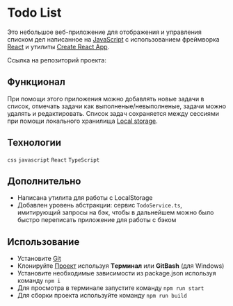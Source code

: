 # Todo List

Это небольшое веб-приложение для отображения и управления списком дел написанное на [JavaScript](https://developer.mozilla.org/ru/docs/Web/JavaScript) с использованием фреймворка [React](https://reactjs.org/) и утилиты [Create React App](https://create-react-app.dev/).

Ссылка на репозиторий проекта:

## Функционал
При помощи этого приложения можно добавлять новые задачи в список, отмечать задачи как выполненые/невыполненые, задачи можно удалять и редактировать. Список задач сохраняется между сессиями при помощи локального хранилища [Local storage](https://developer.mozilla.org/en-US/docs/Web/API/Window/localStorage).

## Технологии
`css` `javascript` `React` `TypeScript`

## Дополнительно
* Написана утилита для работы с LocalStorage
* Добавлен уровень абстракции: сервис `TodoService.ts`, имитирующий запросы на бэк, чтобы в дальнейшем можно было быстро переписать приложение для работы с бэком

## Использование
* Установите [Git](https://git-scm.com/download/)
* Клонируйте [Проект](https://github.com/MaximNabiulin/movies-explorer-frontend) используя **Tерминал** или **GitBash** (для Windows)
* Установите необходимые зависимости из package.json используя команду `npm i`
* Для просмотра в терминале запустите команду `npm run start`
* Для сборки проекта используйте команду `npm run build`